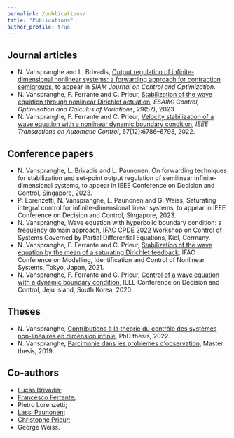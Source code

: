 ```yaml
---
permalink: /publications/
title: "Publications"
author_profile: true
---
```


## Journal articles

- N. Vanspranghe and L. Brivadis, [Output regulation of infinite-dimensional nonlinear systems: a forwarding approach for contraction semigroups](https://hal.archives-ouvertes.fr/hal-03540759/document), to appear in *SIAM Journal on Control and Optimization*.
- N. Vanspranghe, F. Ferrante and C. Prieur, [Stabilization of the wave equation through nonlinear Dirichlet actuation](https://doi.org/10.1051/cocv/2022077), *ESAIM: Control, Optimisation and Calculus of Variations*, 29(57),  2023.
- N. Vanspranghe, F. Ferrante and C. Prieur, [Velocity stabilization of a wave equation with a nonlinear dynamic boundary condition](https://hal.archives-ouvertes.fr/hal-03349947/document), *IEEE Transactions on Automatic Control*, 67(12):6786–6793, 2022.

## Conference papers

- N. Vanspranghe, L. Brivadis and L. Paunonen, On forwarding techniques for stabilization and set-point output regulation of semilinear infinite-dimensional systems, to appear in IEEE Conference on Decision and Control, Singapore, 2023.
- P. Lorenzetti, N. Vanspranghe, L. Paunonen and G. Weiss, Saturating integral control for infinite-dimensional linear systems, to appear in IEEE Conference on Decision and Control, Singapore, 2023.
- N. Vanspranghe, Wave equation with hyperbolic boundary condition: a frequency domain approach, IFAC CPDE 2022 Workshop on Control of Systems Governed by Partial Differential Equations, Kiel, Germany.
- N. Vanspranghe, F. Ferrante and C. Prieur, [Stabilization of the wave equation by the mean of a saturating Dirichlet feedback](https://hal.archives-ouvertes.fr/hal-03349953/document), IFAC Conference on Modelling, Identification and Control of Nonlinear Systems, Tokyo, Japan, 2021.
- N. Vanspranghe, F. Ferrante and C. Prieur, [Control of a wave equation with a dynamic boundary condition](https://hal.archives-ouvertes.fr/hal-02987252/document), IEEE Conference on Decision and Control, Jeju Island, South Korea, 2020.

## Theses

- N. Vanspranghe, [Contributions à la théorie du contrôle des systèmes non-linéaires en dimension infinie](https://theses.hal.science/tel-03881092/document), PhD thesis, 2022.
- N. Vanspranghe, [Parcimonie dans les problèmes d'observation](https://hal.archives-ouvertes.fr/hal-03350395/document), Master thesis, 2019.

## Co-authors

- [Lucas Brivadis](https://sites.google.com/view/lucas-brivadis/homepage);
- [Francesco Ferrante](http://www.fferrante.net);
- Pietro Lorenzetti;
- [Lassi Paunonen](https://lassipaunonen.wordpress.com);
- [Christophe Prieur](https://www.gipsa-lab.grenoble-inp.fr/~christophe.prieur/index.html);
- George Weiss.


